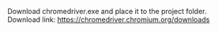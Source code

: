 Download chromedriver.exe and place it to the project folder.\
Download link: https://chromedriver.chromium.org/downloads
